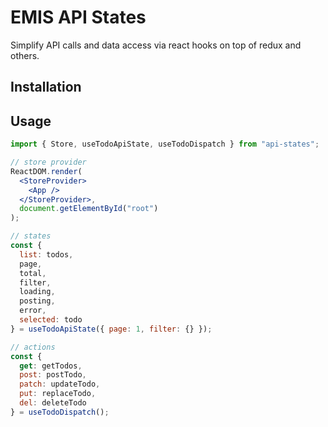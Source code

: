 # EMIS API States

Simplify API calls and data access via react hooks on top of redux and others.

## Installation

## Usage

```jsx
import { Store, useTodoApiState, useTodoDispatch } from "api-states";

// store provider
ReactDOM.render(
  <StoreProvider>
    <App />
  </StoreProvider>,
  document.getElementById("root")
);

// states
const {
  list: todos,
  page,
  total,
  filter,
  loading,
  posting,
  error,
  selected: todo
} = useTodoApiState({ page: 1, filter: {} });

// actions
const {
  get: getTodos,
  post: postTodo,
  patch: updateTodo,
  put: replaceTodo,
  del: deleteTodo
} = useTodoDispatch();
```
